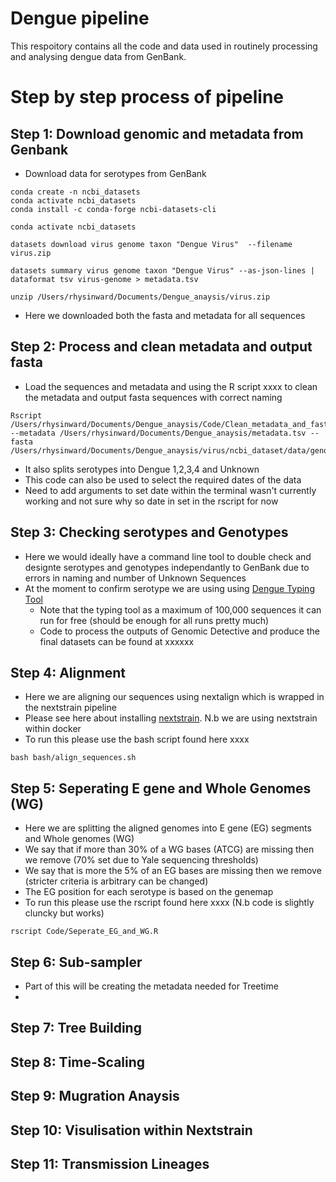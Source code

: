 # Dengue pipeline 

This respoitory contains all the code and data used in routinely processing and analysing dengue data from GenBank.

# Step by step process of pipeline 

## Step 1: Download genomic and metadata from Genbank

- Download data for serotypes from GenBank

```
conda create -n ncbi_datasets
conda activate ncbi_datasets
conda install -c conda-forge ncbi-datasets-cli

conda activate ncbi_datasets

datasets download virus genome taxon "Dengue Virus"  --filename virus.zip

datasets summary virus genome taxon "Dengue Virus" --as-json-lines | dataformat tsv virus-genome > metadata.tsv

unzip /Users/rhysinward/Documents/Dengue_anaysis/virus.zip
```

- Here we downloaded both the fasta  and metadata for all sequences

## Step 2: Process and clean metadata and output fasta

- Load the sequences and metadata and using the R script xxxx to clean the metadata and output fasta sequences with correct naming

```
Rscript /Users/rhysinward/Documents/Dengue_anaysis/Code/Clean_metadata_and_fasta.R --metadata /Users/rhysinward/Documents/Dengue_anaysis/metadata.tsv --fasta /Users/rhysinward/Documents/Dengue_anaysis/virus/ncbi_dataset/data/genomic.fna
```

- It also splits serotypes into Dengue 1,2,3,4 and Unknown
- This code can also be used to select the required dates of the data
- Need to add arguments to set date within the terminal wasn't currently working and not sure why so date in set in the rscript for now

## Step 3: Checking serotypes and Genotypes 

- Here we would ideally have a command line tool to double check and designte serotypes and genotypes independantly to GenBank due to errors in naming and number of Unknown Sequences
- At the moment to confirm serotype we are using using [Dengue Typing Tool](http://krisp.ukzn.ac.za/app/typingtool/dengue/)
  - Note that the typing tool as a maximum of 100,000 sequences it can run for free (should be enough for all runs pretty much)
  - Code to process the outputs of Genomic Detective and produce the final datasets can be found at xxxxxx
 
## Step 4: Alignment

- Here we are aligning our sequences using nextalign which is wrapped in the nextstrain pipeline
- Please see here about installing [nextstrain](https://docs.nextstrain.org/en/latest/install.html). N.b we are using nextstrain within docker
- To run this please use the bash script found here xxxx

```
bash bash/align_sequences.sh
```

## Step 5: Seperating E gene and Whole Genomes (WG)

- Here we are splitting the aligned genomes into E gene (EG) segments and Whole genomes (WG)
- We say that if more than 30% of a WG bases (ATCG) are missing then we remove (70% set due to Yale sequencing thresholds)
- We say that is more the 5% of an EG bases are missing then we remove (stricter criteria is arbitrary can be changed)
- The EG position for each serotype is based on the genemap
- To run this please use the rscript found here xxxx (N.b code is slightly cluncky but works)

```
rscript Code/Seperate_EG_and_WG.R
```
## Step 6: Sub-sampler 

- Part of this will be creating the metadata needed for Treetime
- 

## Step 7: Tree Building

## Step 8: Time-Scaling 

## Step 9: Mugration Anaysis 

## Step 10: Visulisation within Nextstrain 

## Step 11: Transmission Lineages




